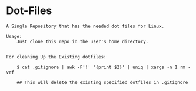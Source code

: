 Dot-Files
=========

	A Single Repository that has the needed dot files for Linux.

	Usage:
		Just clone this repo in the user's home directory.


	For cleaning Up the Existing dotfiles:
		
		$ cat .gitignore | awk -F'!' '{print $2}' | uniq | xargs -n 1 rm -vrf
		
		## This will delete the existing specified dotfiles in .gitignore
